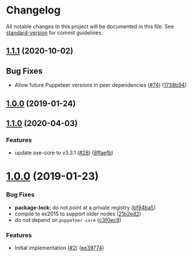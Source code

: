 # Changelog

All notable changes to this project will be documented in this file. See [standard-version](https://github.com/conventional-changelog/standard-version) for commit guidelines.

## [1.1.1](https://github.com/dequelabs/axe-puppeteer/compare/v1.1.0...v1.1.1) (2020-10-02)

## Bug Fixes

- Allow future Puppeteer versions in peer dependencies ([#74](https://github.com/dequelabs/axe-puppeteer/issues/74)) ([1738b94](https://github.com/dequelabs/axe-puppeteer/commit/1738b946e9897ca3bb0ba0cd28a109a47cdee83e))

## [1.0.0](https://github.com/dequelabs/axe-puppeteer/compare/v0.1.0...v1.0.0) (2019-01-24)

## [1.1.0](https://github.com/dequelabs/axe-puppeteer/compare/v0.1.0...v1.1.0) (2020-04-03)

### Features

- update axe-core to v3.3.1 ([#28](https://github.com/dequelabs/axe-puppeteer/issues/28)) ([8ffaefb](https://github.com/dequelabs/axe-puppeteer/commit/8ffaefb118205e9753bb8079681ebecc9cef9507))

# [1.0.0](http://dequelabs/axe-puppeteer/compare/v0.1.0...v1.0.0) (2019-01-23)

### Bug Fixes

- **package-lock:** do not point at a private registry ([bf94ba5](http://dequelabs/axe-puppeteer/commits/bf94ba5))
- compile to es2015 to support older nodes ([21b2ed2](http://dequelabs/axe-puppeteer/commits/21b2ed2))
- do not depend on `puppeteer-core` ([c3f0ec9](http://dequelabs/axe-puppeteer/commits/c3f0ec9))

### Features

- Initial implementation ([#2](http://dequelabs/axe-puppeteer/issues/2)) ([ee39774](http://dequelabs/axe-puppeteer/commits/ee39774))

